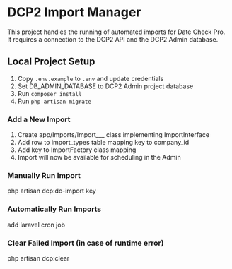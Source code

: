 # DCP2 Import Manager

This project handles the running of automated imports for Date Check Pro.  
It requires a connection to the DCP2 API and the DCP2 Admin database.

## Local Project Setup
1. Copy `.env.example` to `.env` and update credentials
2. Set DB_ADMIN_DATABASE to DCP2 Admin project database
3. Run `composer install`
4. Run `php artisan migrate`

### Add a New Import
1. Create app/Imports/Import___ class implementing ImportInterface
2. Add row to import_types table mapping key to company_id
3. Add key to ImportFactory class mapping
4. Import will now be available for scheduling in the Admin

### Manually Run Import
php artisan dcp:do-import key

### Automatically Run Imports
add laravel cron job

### Clear Failed Import (in case of runtime error)
php artisan dcp:clear
